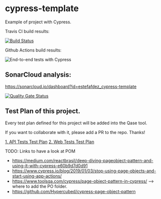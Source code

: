 # cypress-template

Example of project with Cypress. 

Travis CI build results: 

[![Build Status](https://travis-ci.org/estefafdez/cypress-template.svg?branch=main)](https://travis-ci.org/estefafdez/cypress-template)

Github Actions build results: 

![End-to-end tests with Cypress](https://github.com/estefafdez/cypress-template/workflows/End-to-end%20tests%20with%20Cypress/badge.svg)

## SonarCloud analysis:

https://sonarcloud.io/dashboard?id=estefafdez_cypress-template

[![Quality Gate Status](https://sonarcloud.io/api/project_badges/measure?project=estefafdez_cypress-template&metric=alert_status)](https://sonarcloud.io/dashboard?id=estefafdez_cypress-template)

## Test Plan of this project. 

Every test plan defined for this project will be added into the Qase tool. 

If you want to collaborate with it, please add a PR to the repo. Thanks! 

[1. API Tests Test Plan](https://app.qase.io/project/CYEX)
[2. Web Tests Test Plan](https://app.qase.io/project/CYEX)


TODO: Links to have a look at POM

- https://medium.com/reactbrasil/deep-diving-pageobject-pattern-and-using-it-with-cypress-e60b9d7d0d91
- https://www.cypress.io/blog/2019/01/03/stop-using-page-objects-and-start-using-app-actions/
- https://www.toolsqa.com/cypress/page-object-pattern-in-cypress/ --> where to add the PO folder. 
- https://github.com/Hypercubed/cypress-page-object-pattern
